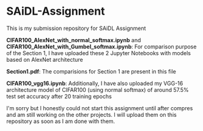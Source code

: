 # SAiDL-Assignment
This is my submission repository for SAiDL Assignment

**CIFAR100_AlexNet_with_normal_softmax.ipynb** and **CIFAR100_AlexNet_with_Gumbel_softmax.ipynb**: For comparison purpose of the Section 1, I have uploaded these 2 Jupyter Notebooks with models based on AlexNet architecture

**Section1.pdf**: The comparisions for Section 1 are present in this file

**CIFAR100_vgg16.ipynb**: Additionally, I have also uploaded my VGG-16 architecture model of CIFAR100 (using normal softmax) of around 57.5% test set accuracy after 20 training epochs 

I'm sorry but I honestly could not start this assignment until after compres and am still working on the other projects. I will upload them on this repository as soon as I am done with them.
